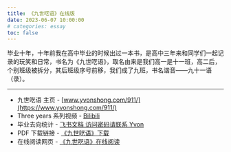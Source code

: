 ```yaml
---
title: 《九世呓语》在线版
date: 2023-06-07 10:00:00
# categories: essay
toc: false
---
```



毕业十年，十年前我在高中毕业的时候出过一本书，是高中三年来和同学们一起记录的玩笑和日常，书名为《九世呓语》，取名由来是我们高一是十一班，高二后，个别班级被拆分，其后班级序号前移，我们成了九班，书名谐音——九十一语（录）。

<!-- more -->

---

- 九世呓语 主页 - [www.yvonshong.com/911/](https://www.yvonshong.com/911/)
- Three years 系列视频 - [Bilibili](https://www.bilibili.com/video/BV1xY411n7DH/)
- 毕业去向统计 - [飞书文档 访问密码请联系 Yvon](https://kp6d5cxbsq.feishu.cn/sheets/shtcnxb4imVMwaIDxTupOC19Did)
- PDF 下载链接 - [《九世呓语》下载](https://www.yvonshong.com/911/pdf/%E4%B9%9D%E4%B8%96%E5%91%93%E8%AF%AD.pdf)
- 在线阅读网页 - [《九世呓语》在线阅读](https://www.yvonshong.com/911/README.html)


